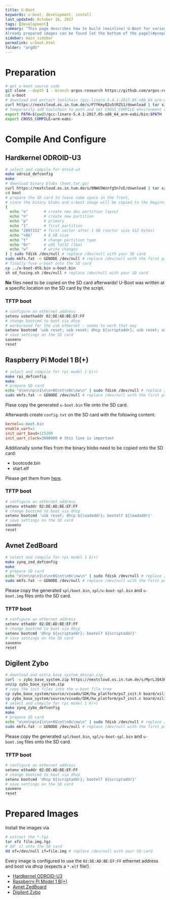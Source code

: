 ```yaml
---
title: U-Boot
keywords: u-boot, development, install
last_updated: October 16, 2017
tags: [development]
summary: "This page describes how to build (mainline) U-Boot for various platforms used by the argos-research project.
Already prepared images can be found [at the bottom of the page](#prepared-images)."
sidebar: main_sidebar
permalink: u-boot.html
folder: "argOS"
---
```


# Preparation
```sh
# get u-boot source code
git clone --depth 1 --branch argos-research https://github.com/argos-research/u-boot.git
cd u-boot
# download and extract toolchain (gcc-linaro-5.4.1-2017.05-x86_64_arm-eabi.tar.xz)
curl https://nextcloud.os.in.tum.de/s/P7fKmyO2u5tRZS1/download | tar xJ
# temporarily add toolchain to path and set CROSS_COMPILE environment variable
export PATH=$(pwd)/gcc-linaro-5.4.1-2017.05-x86_64_arm-eabi/bin:$PATH
export CROSS_COMPILE=arm-eabi-
```

# Compile And Configure
## Hardkernel ODROID-U3
```sh
# select and compile for droid-u3
make odroid_defconfig
make
# download binary blobs (boot.tar.gz)
curl https://nextcloud.os.in.tum.de/s/0NWU5Wznfg5n7zE/download | tar xz
cd boot
# prepare the SD card to leave some space in the front,
# since the binary blobs and u-boot image will be copied to the beginning of it
(
  echo "o"       # create new dos partition layout
  echo "n"       # create new partition
  echo "p"       # primary
  echo "1"       # first partition
  echo "2097152" # first sector after 1 GB (sector size 512 bytes)
  echo "+8G"     # 8 GB size
  echo "t"       # change partition type
  echo "0c"      # w95 fat32 (lba)
  echo "w"       # write changes
) | sudo fdisk /dev/null # replace /dev/null with your SD card
sudo mkfs.fat -n GENODE /dev/null # replace /dev/null with the first partition of your SD card
# finally fuse u-boot onto the SD card
cp ../u-boot-dtb.bin u-boot.bin
sh sd_fusing.sh /dev/null # replace /dev/null with your SD card
```
**No** files need to be copied on the SD card afterwards!
U-Boot was written at a specific location on the SD card by the script.

### TFTP boot
```sh
# configure an ethernet address
setenv usbethaddr 02:DE:AD:BE:EF:FF
# change bootcmd to boot via dhcp
# workaround for the usb ethernet - seems to work that way
setenv bootcmd 'usb reset; usb reset; dhcp ${scriptaddr}; usb reset; usb stop; bootelf ${scriptaddr}'
# save settings on the SD card
saveenv
reset
```

## Raspberry Pi Model 1 B(+)
```sh
# select and compile for rpi model 1 b(+)
make rpi_defconfig
make
# prepare SD card
echo "o\nn\np\n1\n\n+8G\nt\n0c\nw\n" | sudo fdisk /dev/null # replace /dev/null with your SD card
sudo mkfs.fat -n GENODE /dev/null # replace /dev/null with the first partition of your SD card
```

Plase copy the generated `u-boot.bin` file onto the SD card.

Afterwards create `config.txt` on the SD card with the following content:
```ini
kernel=u-boot.bin
enable_uart=1
init_uart_baud=115200
init_uart_clock=3000000 # this line is important
```

Additionally some files from the binary blobs need to be copied onto the SD card:
- bootcode.bin
- start.elf

Please get them from [here](https://github.com/raspberrypi/firmware/tree/1.20170811/boot).

### TFTP boot
```sh
# configure an ethernet address
setenv ethaddr 02:DE:AD:BE:EF:FF
# change bootcmd to boot via dhcp
setenv bootcmd 'usb reset; dhcp ${loadaddr}; bootelf ${loadaddr}'
# save settings on the SD card
saveenv
reset
```

## Avnet ZedBoard
```sh
# select and compile for rpi model 1 b(+)
make zynq_zed_defconfig
make
# prepare SD card
echo "o\nn\np\n1\n\n+8G\nt\n0c\nw\n" | sudo fdisk /dev/null # replace /dev/null with your SD card
sudo mkfs.fat -n GENODE /dev/null # replace /dev/null with the first partition of your SD card
```

Please copy the generated `spl/boot.bin`, `spl/u-boot-spl.bin` and `u-boot.img` files onto the SD card.

### TFTP boot
```sh
# configure an ethernet address
setenv ethaddr 02:DE:AD:BE:EF:FF
# change bootcmd to boot via dhcp
setenv bootcmd 'dhcp ${scriptaddr}; bootelf ${scriptaddr}'
# save settings on the SD card
saveenv
reset
```

## Digilent Zybo
```sh
# download and extra base_system_design.zip
curl -o zybo_base_system.zip https://nextcloud.os.in.tum.de/s/MprLJQ43K5vpgzw/download
unzip zybo_base_system.zip
# copy the init files into the u-boot file tree
cp zybo_base_system/source/vivado/SDK/hw_platform/ps7_init.h board/xilinx/zynq/zynq-zybo/ps7_init.h
cp zybo_base_system/source/vivado/SDK/hw_platform/ps7_init.c board/xilinx/zynq/zynq-zybo/ps7_init_gpl.c
# select and compile for rpi model 1 b(+)
make zynq_zybo_defconfig
make
# prepare SD card
echo "o\nn\np\n1\n\n+8G\nt\n0c\nw\n" | sudo fdisk /dev/null # replace /dev/null with your SD card
sudo mkfs.fat -n GENODE /dev/null # replace /dev/null with the first partition of your SD card
```

Please copy the generated `spl/boot.bin`, `spl/u-boot-spl.bin` and `u-boot.img` files onto the SD card.

### TFTP boot
```sh
# configure an ethernet address
setenv ethaddr 02:DE:AD:BE:EF:FF
# change bootcmd to boot via dhcp
setenv bootcmd 'dhcp ${scriptaddr}; bootelf ${scriptaddr}'
# save settings on the SD card
saveenv
reset
```

# Prepared Images<a name='prepared-images'></a>
Install the images via
```sh
# extract the *.tgz
tar xfz file.img.tgz
# dd' it onto the SD card
dd of=/dev/null if=file.img # replace /dev/null with your SD card
```
Every image is configured to use the `02:DE:AD:BE:EF:FF` ethernet address and boot via dhcp (expects a `*.elf` file!).

- [Hardkernel ODROID-U3](https://nextcloud.os.in.tum.de/s/66hmk6s8kxCjS2x/download)
- [Raspberry Pi Model 1 B(+)](https://nextcloud.os.in.tum.de/s/vVRFCh74B499P2W/download)
- [Avnet ZedBoard](https://nextcloud.os.in.tum.de/s/TsZNontFhgigiBg/download)
- [Digilent Zybo](https://nextcloud.os.in.tum.de/s/uNhs1VhfSsM0OdF/download)
